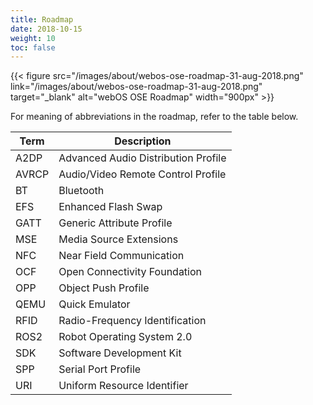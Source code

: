 ```yaml
---
title: Roadmap
date: 2018-10-15
weight: 10
toc: false
---
```


{{< figure src="/images/about/webos-ose-roadmap-31-aug-2018.png" link="/images/about/webos-ose-roadmap-31-aug-2018.png" target="_blank" alt="webOS OSE Roadmap" width="900px" >}}

For meaning of abbreviations in the roadmap, refer to the table below.

<div class="table-container">
<table class="table is-bordered is-fullwidth">
<thead>
<tr class="header">
<th>Term</th>
<th>Description</th>
</tr>
</thead>
<tbody>
<tr class="odd">
<td>A2DP</td>
<td>Advanced Audio Distribution Profile</td>
</tr>
<tr class="even">
<td>AVRCP</td>
<td>Audio/Video Remote Control Profile</td>
</tr>
<tr class="odd">
<td>BT</td>
<td>Bluetooth</td>
</tr>
<tr class="even">
<td>EFS</td>
<td>Enhanced Flash Swap</td>
</tr>
<tr class="odd">
<td>GATT</td>
<td>Generic Attribute Profile</td>
</tr>
<tr class="even">
<td>MSE</td>
<td>Media Source Extensions</td>
</tr>
<tr class="odd">
<td>NFC</td>
<td>Near Field Communication</td>
</tr>
<tr class="even">
<td>OCF</td>
<td>Open Connectivity Foundation</td>
</tr>
<tr class="odd">
<td>OPP</td>
<td>Object Push Profile</td>
</tr>
<tr class="even">
<td>QEMU</td>
<td>Quick Emulator</td>
</tr>
<tr class="odd">
<td>RFID</td>
<td>Radio-Frequency Identification</td>
</tr>
<tr class="even">
<td>ROS2</td>
<td>Robot Operating System 2.0</td>
</tr>
<tr class="odd">
<td>SDK</td>
<td>Software Development Kit</td>
</tr>
<tr class="even">
<td>SPP</td>
<td>Serial Port Profile</td>
</tr>
<tr class="odd">
<td>URI</td>
<td>Uniform Resource Identifier</td>
</tr>
</tbody>
</table>
</div>

